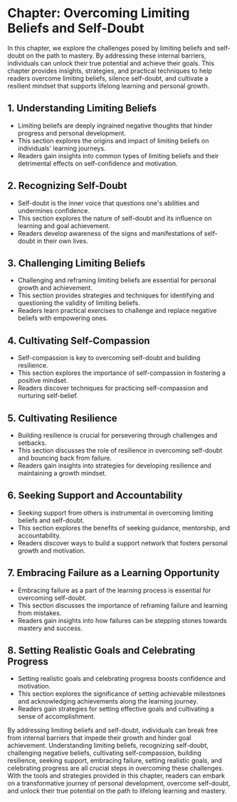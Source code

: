 Chapter: Overcoming Limiting Beliefs and Self-Doubt
===================================================

In this chapter, we explore the challenges posed by limiting beliefs and self-doubt on the path to mastery. By addressing these internal barriers, individuals can unlock their true potential and achieve their goals. This chapter provides insights, strategies, and practical techniques to help readers overcome limiting beliefs, silence self-doubt, and cultivate a resilient mindset that supports lifelong learning and personal growth.

**1. Understanding Limiting Beliefs**
-------------------------------------

* Limiting beliefs are deeply ingrained negative thoughts that hinder progress and personal development.
* This section explores the origins and impact of limiting beliefs on individuals' learning journeys.
* Readers gain insights into common types of limiting beliefs and their detrimental effects on self-confidence and motivation.

**2. Recognizing Self-Doubt**
-----------------------------

* Self-doubt is the inner voice that questions one's abilities and undermines confidence.
* This section explores the nature of self-doubt and its influence on learning and goal achievement.
* Readers develop awareness of the signs and manifestations of self-doubt in their own lives.

**3. Challenging Limiting Beliefs**
-----------------------------------

* Challenging and reframing limiting beliefs are essential for personal growth and achievement.
* This section provides strategies and techniques for identifying and questioning the validity of limiting beliefs.
* Readers learn practical exercises to challenge and replace negative beliefs with empowering ones.

**4. Cultivating Self-Compassion**
----------------------------------

* Self-compassion is key to overcoming self-doubt and building resilience.
* This section explores the importance of self-compassion in fostering a positive mindset.
* Readers discover techniques for practicing self-compassion and nurturing self-belief.

**5. Cultivating Resilience**
-----------------------------

* Building resilience is crucial for persevering through challenges and setbacks.
* This section discusses the role of resilience in overcoming self-doubt and bouncing back from failure.
* Readers gain insights into strategies for developing resilience and maintaining a growth mindset.

**6. Seeking Support and Accountability**
-----------------------------------------

* Seeking support from others is instrumental in overcoming limiting beliefs and self-doubt.
* This section explores the benefits of seeking guidance, mentorship, and accountability.
* Readers discover ways to build a support network that fosters personal growth and motivation.

**7. Embracing Failure as a Learning Opportunity**
--------------------------------------------------

* Embracing failure as a part of the learning process is essential for overcoming self-doubt.
* This section discusses the importance of reframing failure and learning from mistakes.
* Readers gain insights into how failures can be stepping stones towards mastery and success.

**8. Setting Realistic Goals and Celebrating Progress**
-------------------------------------------------------

* Setting realistic goals and celebrating progress boosts confidence and motivation.
* This section explores the significance of setting achievable milestones and acknowledging achievements along the learning journey.
* Readers gain strategies for setting effective goals and cultivating a sense of accomplishment.

By addressing limiting beliefs and self-doubt, individuals can break free from internal barriers that impede their growth and hinder goal achievement. Understanding limiting beliefs, recognizing self-doubt, challenging negative beliefs, cultivating self-compassion, building resilience, seeking support, embracing failure, setting realistic goals, and celebrating progress are all crucial steps in overcoming these challenges. With the tools and strategies provided in this chapter, readers can embark on a transformative journey of personal development, overcome self-doubt, and unlock their true potential on the path to lifelong learning and mastery.
